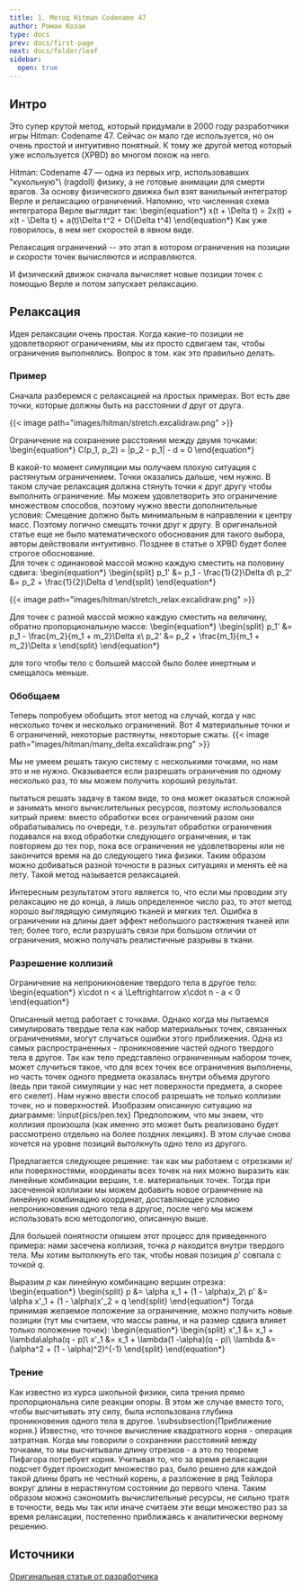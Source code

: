 ```yaml
---
title: 1. Метод Hitman Codename 47
author: Роман Козак
type: docs
prev: docs/first-page
next: docs/folder/leaf
sidebar:
  open: true
---
```


## Интро

Это супер крутой метод, который придумали в 2000 году разработчики игры Hitman: Codename 47. Сейчас он мало где используется, но он очень простой и интуитивно понятный. К тому же другой метод который уже используется (XPBD) во многом похож на него.

Hitman: Codename 47 — одна из первых игр, использовавших "кукольную"\  (ragdoll) физику, а не готовые анимации для смерти врагов.
За основу физического движка был взят ванильный интегратор Верле и релаксацию ограничений.
Напомню, что численная схема интегратора Верле выглядит так:
\begin{equation*}
    x(t + \Delta t) = 2x(t) + x(t - \Delta t) + a(t)\Delta t^2 + O(\Delta t^4)
\end{equation*}
Как уже говорилось, в нем нет скоростей в явном виде. 

Релаксация ограничений -- это этап в котором ограничения на позиции и скорости точек вычисляются и исправляются.

И физический движок сначала вычисляет новые позиции точек с помощью Верле и потом запускает релаксацию.

## Релаксация

Идея релаксации очень простая. Когда какие-то позиции не удовлетворяют ограничениям, мы их просто сдвигаем так, чтобы ограничения выполнялись. Вопрос в том. как это правильно делать.

### Пример

Сначала разберемся с релаксацией на простых примерах.
Вот есть две точки, которые должны быть на расстоянии $d$ друг от друга.

{{< image path="images/hitman/stretch.excalidraw.png" >}}

Ограничение на сохранение расстояния между двумя точками:
\begin{equation*}
    С(p_1, p_2) = |p_2 - p_1| - d = 0
\end{equation*}

В какой-то момент симуляции мы получаем плохую ситуация с растянутым ограничением. Точки оказались дальше, чем нужно.
В таком случае релаксация должна стянуть точки к друг другу чтобы выполнить ограничение. Мы можем удовлетворить это ограничение множеством способов, поэтому нужно ввести дополнительные условия: Смещение должно быть минимальным в направлении к центру масс. Поэтому логично смещать точки друг к другу. В оригинальной статье еще не было математического обоснования для такого выбора, авторы действовали интуитивно. Позднее в статье о XPBD будет более строгое обоснование.
<br>
Для точек с одинаковой массой можно каждую сместить на половину сдвига:
\begin{equation*}
    \begin{split}
        p_1' &= p_1 - \frac{1}{2}\Delta d\\
        p_2' &= p_2 + \frac{1}{2}\Delta d
    \end{split}
\end{equation*}

{{< image  path="images/hitman/stretch_relax.excalidraw.png" >}}

Для точек с разной массой можно каждую сместить на величину, обратно пропорциональную массе:
\begin{equation*}
    \begin{split}
        p_1' &= p_1 - \frac{m_2}{m_1 + m_2}\Delta x\\
        p_2' &= p_2 + \frac{m_1}{m_1 + m_2}\Delta x
    \end{split}
\end{equation*}

для того чтобы тело с большей массой было более инертным и смещалось меньше.

### Обобщаем

Теперь попробуем обобщить этот метод на случай, когда у нас несколько точек и несколько ограничений.
Вот 4 материальные точки и 6 ограничений, некоторые растянуты, некоторые сжаты.
{{< image  path="images/hitman/many_delta.excalidraw.png" >}}

Мы не умеем решать такую систему с несколькими точками, но нам это и не нужно. Оказывается если разрешать ограничения по одному несколько раз, то мы можем получить хороший результат.

пытаться решать задачу в таком виде, то она может оказаться сложной и занимать много вычислительных ресурсов, поэтому использовался хитрый прием: вместо обработки всех ограничений разом они обрабатывались по очереди, т.е. результат обработки ограничения подавался на вход обработки следующего ограничения, и так повторяем до тех пор, пока все ограничения не удовлетворены или не закончится время на до следующего тика физики. Таким образом можно добиваться разной точности в разных ситуациях и менять её на лету. Такой метод называется релаксацией.

Интересным результатом этого является то, что если мы проводим эту релаксацию не до конца, а лишь определенное число раз, то этот метод хорошо выглядящую симуляцию тканей и мягких тел. Ошибка в ограничении на длины дает эффект небольшого растяжения тканей или тел; более того, если разрушать связи при большом отличии от ограничения, можно получать реалистичные разрывы в ткани.

### Разрешение коллизий
Ограничение на непроникновение твердого тела в другое тело:
\begin{equation*}
    x\cdot n < a \Leftrightarrow x\cdot n - a < 0
\end{equation*}

Описанный метод работает с точками. Однако когда мы пытаемся симулировать твердые тела как набор материальных точек, связанных ограничениями, могут случаться ошибки этого приближения. Одна из самых распространенных - проникновение частей одного твердого тела в другое. Так как тело представлено ограниченным набором точек, может случиться такое, что для всех точек все ограничения выполнены, но часть точек одного предмета оказалась внутри объема другого (ведь при такой симуляции у нас нет поверхности предмета, а скорее его скелет). Нам нужно ввести способ разрешать не только коллизии точек, но и поверхностей.
Изобразим описанную ситуацию на диаграмме:
\input{pics/pen.tex}
Предположим, что мы знаем, что коллизия произошла (как именно это может быть реализовано будет рассмотрено отдельно на более поздних лекциях). В этом случае снова хочется на уровне позиций вытолкнуть одно тело из другого.

Предлагается следующее решение: так как мы работаем с отрезками и/или поверхностями, координаты всех точек на них можно выразить как линейные комбинации вершин, т.е. материальных точек. Тогда при засеченной коллизии мы можем добавить новое ограничение на линейную комбинацию координат, доставляющее условию непроникновения одного тела в другое, после чего мы можем использовать всю методологию, описанную выше.

Для большей понятности опишем этот процесс для приведенного примера: нами засечена коллизия, точка $p$ находится внутри твердого тела. Мы хотим вытолкнуть его так, чтобы новая позиция $p'$ совпала с точкой $q$.

Выразим $p$ как линейную комбинацию вершин отрезка:
\begin{equation*}
    \begin{split}
        p &= \alpha x_1 + (1 - \alpha)x_2\\
        p' &= \alpha x'_1 + (1 - \alpha)x'_2 = q
    \end{split}
\end{equation*}
Тогда принимая желаемое положение за ограничение, можно получить новые позиции (тут мы считаем, что массы равны, и на размер сдвига влияет только положение точек):
\begin{equation*}
    \begin{split}
        x'_1 &= x_1 + \lambda\alpha(q - p)\\
        x'_1 &= x_1 + \lambda(1 -\alpha)(q - p)\\
        \lambda &= (\alpha^2 + (1 - \alpha)^2)^{-1}
    \end{split}
\end{equation*}

### Трение

Как известно из курса школьной физики, сила трения прямо пропорциональна силе реакции опоры. В этом же случае вместо того, чтобы высчитывать эту силу, была использована глубина проникновения одного тела в другое.
\subsubsection{Приближение корня.}
Известно, что точное вычисление квадратного корня - операция затратная. Когда мы говорили о сохранении расстояний между точками, то мы высчитывали длину отрезков - а это по теореме Пифагора потребует корня. Учитывая то, что за время релаксации подсчет будет происходит множество раз, было решено для каждой такой длины брать не честный корень, а разложение в ряд Тейлора вокруг длины в нерастянутом состоянии до первого члена. Таким образом можно сэкономить вычислительные ресурсы, не сильно тратя в точности, ведь мы так или иначе считаем эти вещи множество раз за время релаксации, постепенно приближаясь к аналитически верному решению.

## Источники

[Оригинальная статья от разработчика](https://www.cs.cmu.edu/afs/cs/academic/class/15462-s13/www/lec_slides/Jakobsen.pdf)